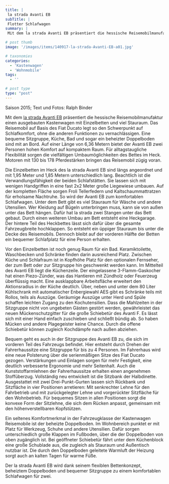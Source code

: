 ```yaml
---
title: |
 la strada Avanti EB
subTitle: |
 Flotter Schlafwagen
summary: |
 Mit dem la strada Avanti EB präsentiert die hessische Reisemobilmanufaktur einen ausgebauten Kastenwagen mit Einzelbetten und viel Stauraum. Das Reisemobil auf Basis des Fiat Ducato legt so den Schwerpunkt auf Schlafkomfort, ohne die anderen Funktionen zu vernachlässigen.

# post thumb
image: '/images/items/140917-la-strada-Avanti-EB-a01.jpg'

# taxonomies
categories: 
  - 'Kastenwagen'
  - 'Wohnmobile'
tags:
  - ''

# post type
type: "post"
---
```


Saison 2015; Text und Fotos: Ralph Binder  

Mit dem [la strada Avanti EB](http://caravaningreisen.de/LinkClick.aspx?link=http%3a%2f%2flastrada-mobile.de%2f%3fapp%3dconfigurator%26mod%3dcategorie%26category%3d3%26itemid%3d36%26menuid%3d3%26subid%3d51%26language%3d1&tabid=684&portalid=5&mid=1708) präsentiert die hessische Reisemobilmanufaktur einen ausgebauten Kastenwagen mit Einzelbetten und viel Stauraum. Das Reisemobil auf Basis des Fiat Ducato legt so den Schwerpunkt auf Schlafkomfort, ohne die anderen Funktionen zu vernachlässigen. Eine bequeme Sitzgruppe, Küche, Bad und sogar ein beheizter Doppelboden sind mit an Bord. Auf einer Länge von 6,36 Metern bietet der Avanti EB zwei Personen hohen Komfort auf kompaktem Raum. Für alltagstaugliche Flexibilität sorgen die vielfältigen Umbaumöglichkeiten des Bettes im Heck. Motoren mit 130 bis 178 Pferdestärken bringen das Reisemobil zügig voran.  

Die Einzelbetten im Heck des la strada Avanti EB sind längs angeordnet und mit 1,95 Meter und 1,85 Metern unterschiedlich lang. Beachtlich ist die Verwandlungsfähigkeit der beiden Schlafstätten. Sie lassen sich mit wenigen Handgriffen in eine fast 2x2 Meter große Liegewiese umbauen. Auf der kompletten Fläche sorgen Froli Tellerfedern und Kaltschaummattratzen für erholsame Nachtruhe. So wird der Avanti EB zum komfortablen Schlafwagen. Unter dem Bett gibt es viel Stauraum für Wäsche und andere Utensilien. Wer Kleidung auf Bügeln unterbringen muss, kann sie von außen unter das Bett hängen. Dafür hat la strada zwei Stangen unter das Bett gebaut. Durch einen weiteren Umbau am Bett entsteht eine Heckgarage. Der hintere Teil des Heckbettes lässt sich dafür über die gesamte Fahrzeugbreite hochklappen. So entsteht ein üppiger Stauraum bis unter die Decke des Reisemobils. Dennoch bleibt auf der vorderen Hälfte der Betten ein bequemer Schlafplatz für eine Person erhalten.  

Vor den Einzelbetten ist noch genug Raum für ein Bad. Keramiktoilette, Waschbecken und Schränke finden darin ausreichend Platz. Zwischen Küche und Schlafraum ist in Kopfhöhe Platz für den optionalen Fernseher, der zum Bett oder zur Sitzgruppe hin geschwenkt werden kann. Im Mittelteil des Avanti EB liegt die Küchenzeile. Der eingelassene 3-Flamm-Gaskocher hat einen Piezo-Zünder, was das Hantieren mit Zündholz oder Feuerzeug überflüssig macht. Eine ausklappbare Arbeitsfläche erweitert den Aktionsradius in der Küche deutlich. Über, neben und unter dem 80 Liter Kühlschrank mit automatischer Enbergiewahl AES gibt es Schränke teils mit Rollos, teils als Auszüge. Geräumige Auszüge unter Herd und Spüle schaffen leichten Zugang zu den Kochutensilien. Dass die Mahlzeiten in der Sitzgruppe nicht von ungebeten Gästen gestört werden, gewährleistet das neuen Mückenschutzgitter für die große Schiebetür des Avanti F. Es lässt sich mit einer Hand einfach zuschieben und schließt bündig ab. So haben Mücken und andere Plagegeister keine Chance. Durch die offene Schiebetür können zugleich Kochdämpfe nach außen abziehen.  

Bequem geht es auch in der Sitzgruppe des Avanti EB zu, die sich im vorderen Teil des Fahrzeugs befindet. Hier entsteht durch Drehen der Fahrerhaussitze eine Sitzgruppe für bis zu 4 Personen. Im Fahrerhaus wird eine neue Polsterung über die serienmäßigen Sitze des Fiat Ducato gezogen. Verstärkungen und Einlagen sorgen für mehr Festigkeit, eine deutlich verbesserte Ergonomie und mehr Seitenhalt. Auch die Kunststoffarmlehnen der Fahrerhaussitze erhalten einen angenehmen Stoffüberzug. Vollständig neu entwickelt ist die Sitzbank der Halbdinette. Ausgestattet mit zwei Drei-Punkt-Gurten lassen sich Rückbank und Sitzfläche in vier Positionen arretieren: Mit senkrechter Lehne für den Fahrbetrieb und mit zurückgelegter Lehne und vorgerückter Sitzfläche für den Wohnbetrieb. Für bequemes Sitzen in allen Positionen sorgt die konvexe Form der Sitzlehne, die sich dem Rücken anpasst, gemeinsam mit den höhenverstellbaren Kopfstützen.  

Ein seltenes Komfortmerkmal in der Fahrzeugklasse der Kastenwagen Reisemobile ist der beheizte Doppelboden. Im Wohnbereich punktet er mit Platz für Werkzeug, Schuhe und andere Utensilien. Dafür sorgen unterschiedlich große Klappen im Fußboden, über die der Doppelboden von oben zugänglich ist. Bei geöffneter Schiebetür fährt unter dem Küchenblock eine große Schublade aus, die zugleich als Stauraum und Außentisch nutzbar ist. Die durch den Doppelboden geleitete Warmluft der Heizung sorgt auch an kalten Tagen für warme Füße.  

Der la strada Avanti EB wird dank seinem flexiblen Bettenkonzept, beheiztem Doppelboden und bequemer Sitzgruppe zu einem komfortablen Schlafwagen für zwei.